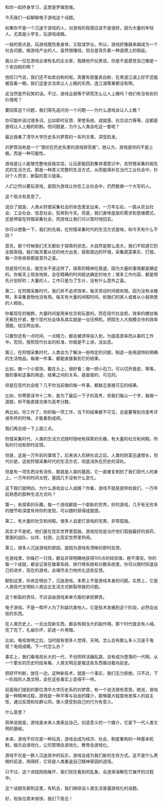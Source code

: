 <div class="text"> <p>和你一起终身学习，这里是罗辑思维。</p><p>今天我们一起聊聊电子游戏这个话题。</p><p>如果你不是一个沉迷于游戏的人，对游戏的观感应该不是很好。因为大量的年轻人，尤其是小学生，玩游戏成瘾。</p><p>一般的观点是，玩游戏既伤害身体，又耽误学业。所以，游戏好像越来越成为一个社会问题。做游戏产业的人，虽然很赚钱，但总是背负着一种道德上的瑕疵。</p><p>我认识一位在游戏业很有名的企业家，我跟他开玩笑说，你是不是感觉自己像是一个卖白粉的啊？</p><p>他叹口气说，我们还不如卖白粉的呢。真要有胆量卖白粉，在黑道江湖上好歹还能被高看一眼。我们这是合法卖让人上瘾的东西，连江湖尊重都没有啊。</p><p>这当然是开玩笑的话。不过，游戏业就等于研究怎么让人上瘾吗？他们有没有别的价值呢？</p><p>要回答这个问题，我们得先追问另一个问题——为什么游戏会让人上瘾？</p><p>你可能听说过很多词，比如即时反馈、荣誉系统、成就感、社交动力等等，这都是游戏让人上瘾的机制。但问题是，为什么人类会吃这一套呢？</p><p>最近我看了清华大学历史系刘梦霏的一系列文章，深受启发。</p><p>刘梦霏自称是一个“潜伏在历史系里的游戏研究者”，她认为，游戏提供的不是上瘾，而是一种可能性。</p><p>游戏是让人能够完整地自我实现，让玩家能回到集体潜意识中，去狩猎采集的祖先式的生活方式。那是一种意义完整的生活方式，从而能填补在当代工业社会中，针对个人而言，断裂的意义链条。</p><p>人们之所以要玩游戏，是因为游戏让你在工业社会中，仍然能做一个大写的人。</p><p>这个观点有意思了。</p><p>说白了就是，人类从狩猎采集社会的状态里走出来，一万年左右，一路从农业社会、工业社会、信息社会，狂奔到今天。但是，我们身体底层的需求和思维模式，还是停留在狩猎采集社会，而游戏让我们可以暂时地回去。</p><p>你可以想象一下，我们的先祖，在狩猎采集时代的生活方式是啥，和今天有什么不同？</p><p>首先，那个时候我们天天都处于探索的状态，大自然是那么庞大，我们不知道它的全部真相。我们每天要从住的地方出发，探索周边的环境，采集蔬菜果实、打猎，每一次有收获都是意外之喜。</p><p>但是现代社会，就完全不是这样了，探索的精神在衰退，因为大量的事情都是确定的。你每天上班坐地铁，会在精确的时间抵达确定的地方；很多工作内容，都是预先计划好的；大量的人，工作只是为了生计，没有什么意外之喜。</p><p>第二，在狩猎采集时代，我们并不追求效率，每天劳动时间很有限。因为没有冰箱啊，多采集食物也没有用。每天有大量的闲暇时间，和我们的家人或者从小就熟悉的人相处。</p><p>你看现在的猴群，大量时间是用来社交和玩耍的。而在现代社会呢，效率的螺丝每天都在拧紧，整个现代社会体系其实就是一台压榨机，把陌生人大规模合作的效率潜能，给压榨出来。</p><p>只要你还有一点时间、一点精力，都会被诱导投入到，为提高效率而从事的工作中。否则，按照现代社会的标准，你就是不上进，没出息。</p><p>第三，在狩猎采集时代，人类会为了解决一些特定的问题，制造一些用途特别明确的生活物品。每做一件事，都能直接看到它的结果。</p><p>比如，做一个小首饰，戴在头上，很好看；做一把小石刀，可以切开兽皮，等等。做的事和这事的用途、结果之间的关系，是直接的、可见的。</p><p>但是在现代社会呢？几乎你当前做的每一件事，都缺乏直接可见的结果。</p><p>比如，你寒窗读书十二年，是为了最后一下子的高考，但我们每认一个字，每做一道题，却不能直接兑换为高考分数。</p><p>再比如，你工作了，你的每一项工作，当下的结果都不可见，总是要等到月度考评或年终的时候，才能看到成绩。</p><p>我们再总结一下上面三点。</p><p>狩猎采集时代，人类的生活方式随时随地有探索的乐趣，有大量的社交和闲暇，所有的行动有即时反馈。</p><p>但是，这是一万年前的事情了。后来进入农耕社会之后，人类的财富迅速增长，但代价是，这些狩猎采集时代的生活方式，彻底消失在历史的深处。</p><p>但是有一项东西没有消失，那就是人类的基因，它一直被复制到了我们现代人的身上。一万年的时间太短，基因几乎没有什么变化。</p><p>这下我们就明白，为什么游戏会让人成瘾？你看，游戏不就是提供给我们，一万年前熟悉的那种生活方式吗？</p><p>第一，有探索的乐趣，每一个游戏都是一个崭新的世界。好的游戏，几乎有无穷多的细节和深度有待你的发现，可以随时获得成就感。</p><p>第二，有大量的社交和闲暇。很多人说爱打游戏的宅男，非常孤独。</p><p>其实才不是呢，他们是在现实世界里孤独，游戏恰恰是治疗他们孤独最好的良药，里面的战队、伙伴、社团，比现实世界里热闹。</p><p>第三，很多人沉迷游戏的原因，是因为游戏有清晰的即时反馈。</p><p>在游戏里，你每打一只怪，都会非常明确地获得100点的经验值，绝不落空。你的每一个成就，都会记录在徽章系统、排行榜系统和分数系统里。你可以随时知道自己的进步，现在的游戏，会竭尽全力地优化这些反馈。</p><p>聊到这里，你肯定明白了，沉迷游戏，本质上不是游戏本身的问题。实质上，它是人类现代文明和人类远古生活方式断裂导致的问题。</p><p>这个断裂的责任，不应该由游戏来单方面的承担罪责。</p><p>电子游戏，不是一帮坏人为了利益坑害他人。它是技术发展到这个阶段，必然会出现的东西。</p><p>在人类历史上，一旦出现新东西，都会有相当大的副作用。那个时代就会有人喊，完了完了，礼崩乐坏，前途一片黑暗。</p><p>比如，电视发明之后，当时就有很多人觉得，天呐，怎么会有那么多人沉迷于电视？电视成瘾，下一代怎么办？</p><p>事实上，我们看电视长大的一代，不也照样活蹦乱跳，没有成为堕落的一代啊。从一个更长的历史时段来看，人类文明总是被这些东西推动着向前走。</p><p>把好坏判断，放在一边，这种新技术，就是一个事实，我们无力拒绝。只不过，下一阶段的人类文明，会在这些事实上变得不一样。</p><p>前面我们提到的那位清华大学历史系的刘梦霏，有一个说法很有意思。她说，游戏是一种精神过程，游戏是一种平等与自由的媒介，能够最大程度地发挥人的自主性，通过反馈和社群认同，使人感受到自己的行为有意义。</p><p>什么意思？</p><p>简单说就是，游戏是未来人类表达自己，创造意义的一个媒介，它是下一代人类文明的基础。</p><p>未来，游戏不仅仅是一种玩具，游戏会成为经济、社会、制度重构的一种基本机制。娱乐会游戏化，公司管理会游戏化，教育会游戏化。</p><p>游戏不仅是一群人沉迷其中的玩乐，游戏会成为我们新的生存方式。这不是什么黑暗的前途，用得好，它将是人类重返自己精神家园的途径。</p><p>只不过，这个进程刚刚展开，我们现在看到的乱象，会逐渐溶解在它展开的过程中。</p><p>这个话题先聊到这里，有机会，我们继续谈人类生活普遍游戏化的话题。</p><p>好，祝各位周末愉快，我们下周见！</p> </div>
